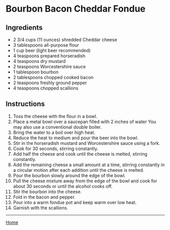 # Bourbon Bacon Cheddar Fondue

## Ingredients
- 2 3/4 cups (11 ounces) shredded Cheddar cheese
- 3 tablespoons all-purpose flour
- 1 cup beer (light beer recommended)
- 4 teaspoons prepared horseradish
- 4 teaspoons dry mustard
- 2 teaspoons Worcestershire sauce
- 1 tablespoon bourbon
- 2 tablespoons chopped cooked bacon
- 2 teaspoons freshly ground pepper
- 4 teaspoons chopped scallions

## Instructions
1. Toss the cheese with the flour in a bowl.
1. Place a metal bowl over a saucepan filled with 2 inches of water You may also use a conventional double boiler.
1. Bring the water to a boil over high heat.
1. Reduce the heat to medium and pour the beer into the bowl.
1. Stir in the horseradish mustard and Worcestershire sauce using a fork.
1. Cook for 30 seconds, stirring constantly.
1. Add half the cheese and cook until the cheese is melted, stirring constantly.
1. Add the remaining cheese a small amount at a time, stirring constantly in a circular motion after each addition until the cheese is melted.
1. Pour the bourbon slowly around the edge of the bowl.
1. Pull the cheese mixture away from the edge of the bowl and cook for about 30 seconds or until the alcohol cooks off.
1. Stir the bourbon into the cheese.
1. Fold in the bacon and pepper.
1. Pour into a warm fondue pot and keep warm over low heat.
1. Garnish with the scallions.

---
[Home](../)